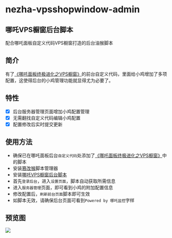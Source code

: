 # nezha-vpsshopwindow-admin
## 哪吒VPS橱窗后台脚本

配合哪吒面板自定义代码VPS橱窗打造的后台油猴脚本

## 简介

有了[《哪吒面板终极进化之VPS橱窗》](https://www.bmqy.net/2665.html)的前台自定义代码，里面给小鸡增加了多项配置，这使得后台的小鸡管理功能就显得尤为必要了。

## 特性
- [x] 后台服务器管理页面增加小鸡配置管理
- [x] 无需翻找自定义代码编辑小鸡配置
- [x] 配置修改后实时提交更新

## 使用方法
- 确保已在哪吒面板后台```自定义代码```处添加了[《哪吒面板终极进化之VPS橱窗》](https://www.bmqy.net/2665.html)中的脚本
- 安装[篡改猴](https://www.tampermonkey.net/)脚本管理器
- 安装[哪吒VPS橱窗后台脚本](https://greasyfork.org/zh-CN/scripts/495551)
- 首先```登录后台```，进入```设置页面```，脚本自动获取所需信息
- 进入```服务器管理```页面，即可看到小鸡的附加配置信息
- 修改配置后，```刷新前台页面```脚本即可生效
- 如脚本无效，请确保后台页面可看到```Powered by 哪吒监控```字样

## 预览图
![](https://image.bmqy.net/upload/QQ%E6%88%AA%E5%9B%BE20240520112013.png)
